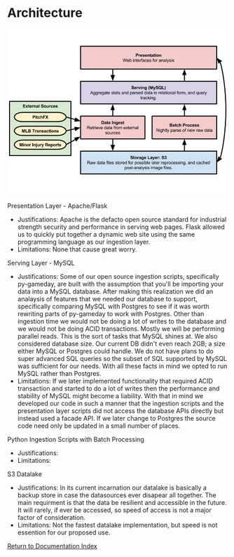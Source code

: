 # Architecture

![Architecture Diagram](images/architecture.jpg)

Presentation Layer - Apache/Flask 
- Justifications: Apache is the defacto open source standard for industrial strength security and performance in serving web pages. Flask allowed us to quickly put together a dynamic web site using the same programming language as our ingestion layer.
- Limitations: None that cause great worry. 

Serving Layer - MySQL 
- Justifications: Some of our open source ingestion scripts, specifically py-gameday, are built with the assumption that you'll be importing your data into a MySQL database. After making this realization we did an analaysis of features that we needed our database to support, specifically comparing MySQL with Postgres to see if it was worth rewriting parts of py-gameday to work with Postgres. Other than ingestion time we would not be doing a lot of writes to the database and we would not be doing ACID transactions. Mostly we will be performing parallel reads. This is the sort of tasks that MySQL shines at. We also considered database size. Our current DB didn't even reach 2GB; a size either MySQL or Postgres could handle. We do not have plans to do super advanced SQL queries so the subset of SQL supported by MySQL was sufficient for our needs. With all these facts in mind we opted to run MySQL rather than Postgres.
- Limitations: If we later implemented functionality that required ACID transaction and started to do a lot of writes then the performance and stability of MySQL might become a liability. With that in mind we developed our code in such a manner that the ingestion scripts and the presentation layer scripts did not access the database APIs directly but instead used a facade API. If we later change to Postgres the source code need only be updated in a small number of places.

Python Ingestion Scripts with Batch Processing
- Justifications:
- Limitations:

S3 Datalake
- Justifications: In its current incarnation our datalake is basically a backup store in case the datasources ever disapear all together. The main requirment is that the data be resilient and accessible in the future. It will rarely, if ever be accessed, so speed of access is not a major factor of consideration.
- Limitations: Not the fastest datalake implementation, but speed is not essention for our proposed use.

[Return to Documentation Index](index.md)
